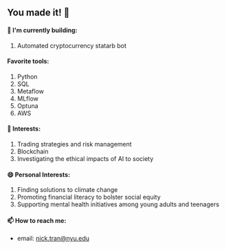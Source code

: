 ## You made it! 👋

#### 🔭 I'm currently building:
1. Automated cryptocurrency statarb bot

#### Favorite tools: 
1. Python
2. SQL
3. Metaflow
4. MLflow
5. Optuna
6. AWS

#### 🌱  Interests:
1. Trading strategies and risk management
2. Blockchain
3. Investigating the ethical impacts of AI to society

#### 😄 Personal Interests:
1. Finding solutions to climate change
2. Promoting financial literacy to bolster social equity
3. Supporting mental health initiatives among young adults and teenagers

#### 📫 How to reach me:
- email: nick.tran@nyu.edu
<!--
**trannolis/trannolis** is a ✨ _special_ ✨ repository because its `README.md` (this file) appears on your GitHub profile.

Here are some ideas to get you started:

- 🔭 I’m currently working on ...
- 🌱 I’m currently learning ...
- 👯 I’m looking to collaborate on ...
- 🤔 I’m looking for help with ...
- 💬 Ask me about ...
- 📫 How to reach me: ...
- 😄 Pronouns: ...
- ⚡ Fun fact: ...
-->
